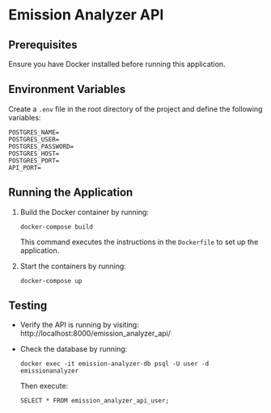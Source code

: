 # Emission Analyzer API

## Prerequisites
Ensure you have Docker installed before running this application.

## Environment Variables
Create a `.env` file in the root directory of the project and define the following variables:

```
POSTGRES_NAME=
POSTGRES_USER=
POSTGRES_PASSWORD=
POSTGRES_HOST=
POSTGRES_PORT=
API_PORT=
```

## Running the Application
1. Build the Docker container by running:
    ```
    docker-compose build
    ```
    This command executes the instructions in the `Dockerfile` to set up the application.

2. Start the containers by running:
    ```
    docker-compose up
    ```

## Testing
* Verify the API is running by visiting: http://localhost:8000/emission_analyzer_api/

* Check the database by running:
    ```
    docker exec -it emission-analyzer-db psql -U user -d emissionanalyzer
    ```
    Then execute:
    ```
    SELECT * FROM emission_analyzer_api_user;
    ```